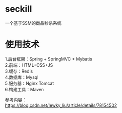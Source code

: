 # seckill
一个基于SSM的商品秒杀系统<br>

# 使用技术
1.后台框架：Spring + SpringMVC + Mybatis<br>
2.前端：HTML+CSS+JS<br>
3.缓存：Redis<br>
4.数据库：Mysql<br>
5.服务器：Nginx Tomcat<br>
6.构建工具：Maven<br>

参考内容：<br>
https://blog.csdn.net/lewky_liu/article/details/78154502
